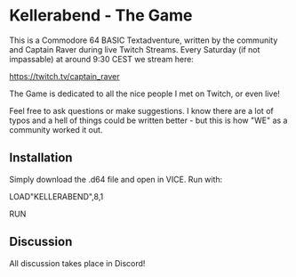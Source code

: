 
# Kellerabend - The Game

This is a Commodore 64 BASIC Textadventure, written by the community and Captain Raver during live Twitch Streams.
Every Saturday (if not impassable) at around 9:30 CEST we stream here: 

https://twitch.tv/captain_raver


The Game is dedicated to all the nice people I met on Twitch, or even live!

Feel free to ask questions or make suggestions. I know there are a lot of typos and a hell of things could be written better - but this is how "WE" as a community worked it out.


## Installation


Simply download the .d64 file and open in VICE. 
Run with:

LOAD"KELLERABEND",8,1

RUN

## Discussion

All discussion takes place in Discord!
